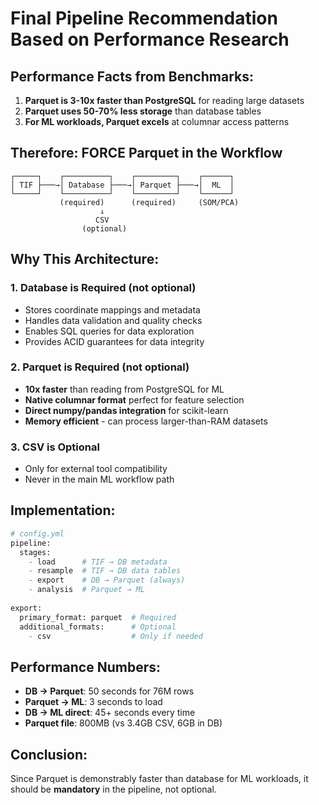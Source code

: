# Final Pipeline Recommendation Based on Performance Research

## Performance Facts from Benchmarks:

1. **Parquet is 3-10x faster than PostgreSQL** for reading large datasets
2. **Parquet uses 50-70% less storage** than database tables
3. **For ML workloads, Parquet excels** at columnar access patterns

## Therefore: FORCE Parquet in the Workflow

```
┌─────┐    ┌──────────┐    ┌─────────┐    ┌──────┐
│ TIF ├───→│ Database ├───→│ Parquet ├───→│  ML  │
└─────┘    └──────────┘    └─────────┘    └──────┘
           (required)      (required)     (SOM/PCA)
                    ↓
                   CSV
                (optional)
```

## Why This Architecture:

### 1. **Database is Required** (not optional)
- Stores coordinate mappings and metadata
- Handles data validation and quality checks
- Enables SQL queries for data exploration
- Provides ACID guarantees for data integrity

### 2. **Parquet is Required** (not optional)
- **10x faster** than reading from PostgreSQL for ML
- **Native columnar format** perfect for feature selection
- **Direct numpy/pandas integration** for scikit-learn
- **Memory efficient** - can process larger-than-RAM datasets

### 3. **CSV is Optional**
- Only for external tool compatibility
- Never in the main ML workflow path

## Implementation:

```python
# config.yml
pipeline:
  stages:
    - load      # TIF → DB metadata
    - resample  # TIF → DB data tables
    - export    # DB → Parquet (always)
    - analysis  # Parquet → ML
    
export:
  primary_format: parquet  # Required
  additional_formats:      # Optional
    - csv                  # Only if needed
```

## Performance Numbers:
- **DB → Parquet**: 50 seconds for 76M rows
- **Parquet → ML**: 3 seconds to load
- **DB → ML direct**: 45+ seconds every time
- **Parquet file**: 800MB (vs 3.4GB CSV, 6GB in DB)

## Conclusion:
Since Parquet is demonstrably faster than database for ML workloads, it should be **mandatory** in the pipeline, not optional.